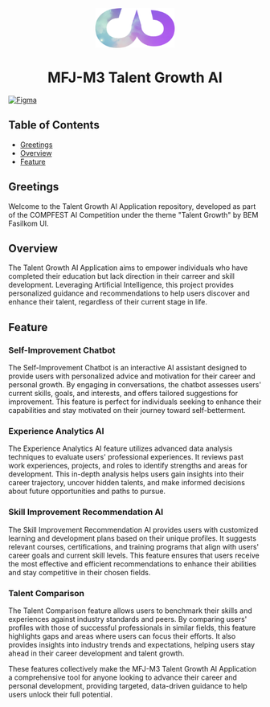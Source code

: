 <div align="center">
  <img src="https://github.com/royhankamil/MFJ-M3-Talent-Growth-AI/blob/main/Web/Asset/Logo/Logo_NoGlow.png" width="158" height="79">
  <h1>MFJ-M3 Talent Growth AI</h1>
</div>

[![Figma](https://img.shields.io/badge/Figma-000000?logo=figma&style=flat)](https://www.figma.com/design/D5db6YD8UJFcgrTLIhljMD/project-ai?node-id=0-1&t=0QslC6uBwgRfTXCi-1)

## Table of Contents
- [Greetings](#greetings)
- [Overview](#overview)
- [Feature](#feature)

## Greetings

Welcome to the Talent Growth AI Application repository, developed as part of the COMPFEST AI Competition under the theme "Talent Growth" by BEM Fasilkom UI.

## Overview

The Talent Growth AI Application aims to empower individuals who have completed their education but lack direction in their carreer and skill development. Leveraging Artificial Intelligence, this project provides personalized guidance and recommendations to help users discover and enhance their talent, regardless of their current stage in life.

## Feature
### **Self-Improvement Chatbot**
The Self-Improvement Chatbot is an interactive AI assistant designed to provide users with personalized advice and motivation for their career and personal growth. By engaging in conversations, the chatbot assesses users' current skills, goals, and interests, and offers tailored suggestions for improvement. This feature is perfect for individuals seeking to enhance their capabilities and stay motivated on their journey toward self-betterment.

### **Experience Analytics AI**
The Experience Analytics AI feature utilizes advanced data analysis techniques to evaluate users' professional experiences. It reviews past work experiences, projects, and roles to identify strengths and areas for development. This in-depth analysis helps users gain insights into their career trajectory, uncover hidden talents, and make informed decisions about future opportunities and paths to pursue.

### **Skill Improvement Recommendation AI**
The Skill Improvement Recommendation AI provides users with customized learning and development plans based on their unique profiles. It suggests relevant courses, certifications, and training programs that align with users' career goals and current skill levels. This feature ensures that users receive the most effective and efficient recommendations to enhance their abilities and stay competitive in their chosen fields.

### **Talent Comparison**
The Talent Comparison feature allows users to benchmark their skills and experiences against industry standards and peers. By comparing users' profiles with those of successful professionals in similar fields, this feature highlights gaps and areas where users can focus their efforts. It also provides insights into industry trends and expectations, helping users stay ahead in their career development and talent growth.

These features collectively make the MFJ-M3 Talent Growth AI Application a comprehensive tool for anyone looking to advance their career and personal development, providing targeted, data-driven guidance to help users unlock their full potential.
